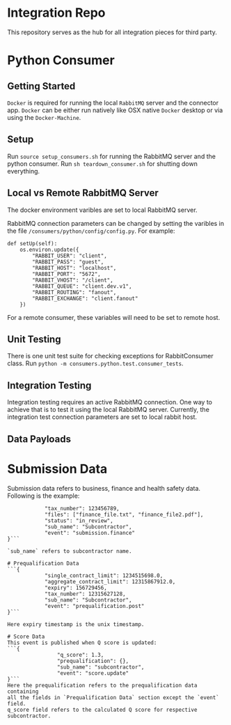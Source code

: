 # Integration Repo

 This repository serves as the hub for all integration pieces for third party.

# Python Consumer

 ## Getting Started 
 
`Docker` is required for running the local `RabbitMQ` server and the connector app. `Docker` can be either run natively like OSX native `Docker` desktop or via using the `Docker-Machine`. 

## Setup

Run `source setup_consumers.sh` for running the RabbitMQ server and the python consumer.
Run `sh teardown_consumer.sh` for shutting down everything.

## Local vs Remote RabbitMQ Server

The docker environment varibles are set to local RabbitMQ server. 

RabbitMQ connection parameters can be changed by setting the varibles in the file
`/consumers/python/config/config.py`. For example:

```
def setUp(self):
    os.environ.update({
        "RABBIT_USER": "client",
        "RABBIT_PASS": "guest",
        "RABBIT_HOST": "localhost",
        "RABBIT_PORT": "5672",
        "RABBIT_VHOST": "/client",
        "RABBIT_QUEUE": "client.dev.v1",
        "RABBIT_ROUTING": "fanout",
        "RABBIT_EXCHANGE": "client.fanout"
    })
```

For a remote consumer, these variables will need to be set to remote host.

## Unit Testing

There is one unit test suite for checking exceptions for RabbitConsumer class.
Run `python -m consumers.python.test.consumer_tests`.

## Integration Testing

Integration testing requires an active RabbitMQ connection. One way to achieve that
is to test it using the local RabbitMQ server. Currently, the integration test
connection parameters are set to local rabbit host.

## Data Payloads

# Submission Data
Submission data refers to business, finance and health safety data. Following is the example:
```{
            "tax_number": 123456789,
            "files": ["finance_file.txt", "finance_file2.pdf"],
            "status": "in_review",
            "sub_name": "Subcontractor",
            "event": "submission.finance"
}```

`sub_name` refers to subcontractor name.

# Prequalification Data
```{
            "single_contract_limit": 1234515698.0,
            "aggregate_contract_limit": 12315867912.0,
            "expiry": 156729456,
            "tax_number": 12315627128,
            "sub_name": "Subcontractor",
            "event": "prequalification.post"
}```

Here expiry timestamp is the unix timestamp.

# Score Data
This event is published when Q score is updated:
```{
                "q_score": 1.3,
                "prequalification": {},
                "sub_name": "subcontractor",
                "event": "score.update"
}```
Here the prequalification refers to the prequalification data containing 
all the fields in `Prequalification Data` section except the `event` field.
q_score field refers to the calculated Q score for respective subcontractor.

